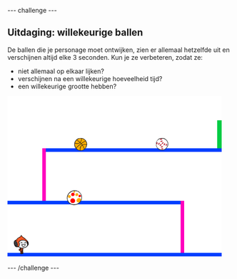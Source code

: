 \--- challenge \---

## Uitdaging: willekeurige ballen

De ballen die je personage moet ontwijken, zien er allemaal hetzelfde uit en verschijnen altijd elke 3 seconden. Kun je ze verbeteren, zodat ze:

+ niet allemaal op elkaar lijken?
+ verschijnen na een willekeurige hoeveelheid tijd?
+ een willekeurige grootte hebben?

![screenshot](images/dodge-ball-random.png)

\--- /challenge \---